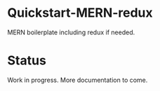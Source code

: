 # Quickstart-MERN-redux

MERN boilerplate including redux if needed.

# Status

Work in progress. More documentation to come.
